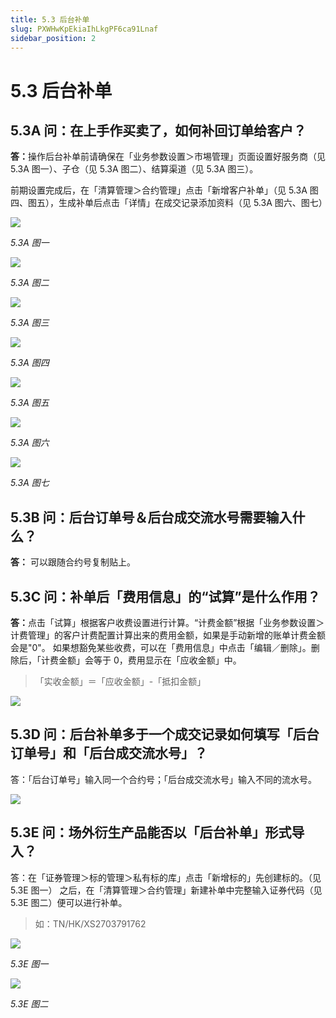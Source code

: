 ```yaml
---
title: 5.3 后台补单
slug: PXWHwKpEkiaIhLkgPF6ca91Lnaf
sidebar_position: 2
---
```



# 5.3 后台补单

## 5.3A 问：在上手作买卖了，如何补回订单给客户？

<b>答：</b>操作后台补单前请确保在「业务参数设置＞市埸管理」页面设置好服务商（见 5.3A 图一）、子仓（见 5.3A 图二）、结算渠道（见 5.3A 图三）。

前期设置完成后，在「清算管理＞合约管理」点击「新增客户补单」（见 5.3A 图四、图五），生成补单后点击「详情」在成交记录添加资料（见 5.3A 图六、图七）

<img src="/assets/KHb8bSx3Mopa1Sxch9bcUFtxnBe.png" src-width="2514" src-height="1322" align="center"/>

<em>5.3A 图一</em>

<img src="/assets/O35nbeU8VovIt7xQL0JciiZZn2O.png" src-width="2496" src-height="1090" align="center"/>

<em>5.3A 图二</em>

<img src="/assets/U45zbdIcuoeVfIxeCO9c2p4JnSg.png" src-width="2514" src-height="1232" align="center"/>

<em>5.3A 图三</em>

<img src="/assets/NiREbMrIZoR34zxC2v8c57I7nVK.png" src-width="2496" src-height="786" align="center"/>

<em>5.3A 图四</em>

<img src="/assets/JM4hbijlYoBxxsxFEeIc8tvPntb.png" src-width="2856" src-height="1602" align="center"/>

<em>5.3A 图五</em>

<img src="/assets/I45qbHTODoiP4JxODhTcRLtenRd.png" src-width="2392" src-height="1318" align="center"/>

<em>5.3A 图六</em>

<img src="/assets/Vw9ubsttPoJelWxEzcCcEYmInxb.png" src-width="2418" src-height="1424" align="center"/>

<em>5.3A 图七</em>

## 5.3B 问：后台订单号＆后台成交流水号需要输入什么？

<b>答：</b> 可以跟随合约号复制贴上。

## 5.3C 问：补单后「费用信息」的“试算”是什么作用？

<b>答：</b>点击「试算」根据客户收费设置进行计算。“计费金额”根据「业务参数设置＞计费管理」的客户计费配置计算出来的费用金额，如果是手动新增的账单计费金额会是"0"。
如果想豁免某些收费，可以在「费用信息」中点击「编辑／删除」。删除后，「计费金额」会等于 0，费用显示在「应收金额」中。

> 「实收金额」＝「应收金额」-「抵扣金额」

<img src="/assets/YX3XbIy7CoZomexdCVRcEPUQnPb.png" src-width="2688" src-height="1306" align="center"/>

## 5.3D 问：后台补单多于一个成交记录如何填写「后台订单号」和「后台成交流水号」？

答：「后台订单号」输入同一个合约号；「后台成交流水号」输入不同的流水号。

<img src="/assets/HoBtbgq4moOertxsTWEcLKHXnSf.png" src-width="2850" src-height="1598" align="center"/>

## 5.3E 问：场外衍生产品能否以「后台补单」形式导入？

答：在「证券管理＞标的管理＞私有标的库」点击「新增标的」先创建标的。（见 5.3E 图一）
之后，在「清算管理＞合约管理」新建补单中完整输入证券代码（见 5.3E 图二）便可以进行补单。

> 如：TN/HK/XS2703791762

<img src="/assets/AwXUbqkD8oXzuuxRj3rcBsUSnTh.png" src-width="2714" src-height="662" align="center"/>

<em>5.3E 图一</em>

<img src="/assets/XPvFb3QUKof9eFxjCapcgznynXe.png" src-width="2828" src-height="1608" align="center"/>

<em>5.3E 图二</em>

